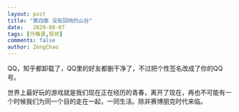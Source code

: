 ```yaml
---
layout: post
title: "第四章 没有回响的山谷"
date:   2020-08-07
tags: [忏悔录,现状]
comments: false
author: ZengChao
---
```


QQ，知乎都卸载了，QQ里的好友都删干净了，不过把个性签名改成了你的QQ号。

世界上最好玩的游戏就是我们现在正在经历的青春，离开了现在，再也不可能有一个时候我们为同一个目的走在一起，一同生活。除非赛博朋克时代来临。
